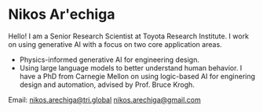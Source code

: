 # Nikos Ar\'echiga
Hello! I am a Senior Research Scientist at Toyota Research Institute. I work on using generative AI with a focus on two core application areas.
- Physics-informed generative AI for engineering design.
- Using large language models to better understand human behavior.
I have a PhD from Carnegie Mellon on using logic-based AI for enginering design and automation, advised by Prof. Bruce Krogh.

Email: nikos.arechiga@tri.global
nikos.arechiga@gmail.com
